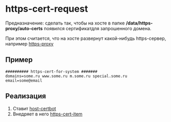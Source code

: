 # https-cert-request

Предназначение: сделать так, чтобы на хосте в папке **/data/https-proxy/auto-certs** появился 
сертификатдля запрошенного домена. 

При этом считается, что на хосте развернут какой-нибудь https-сервер, например [https-proxy](../https-proxy.zdb)

## Пример
```
########## https-cert-for-system #######
domains=some.ru www.some.ru m.some.ru special.some.ru
email=some@email
```

## Реализация
1. Ставит [host-certbot](../host-certbot)
2. Внедряет в него [https-cert-item](../https-cert-item)
